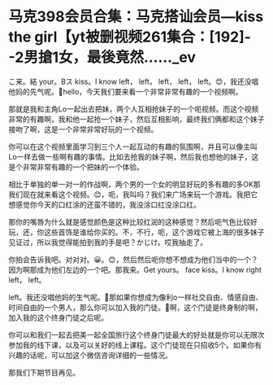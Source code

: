 # 马克398会员合集：马克搭讪会员—kiss the girl【yt被删视频261集合：[192]--2男搶1女，最後竟然……_ev

こ来。結 your。Bス kiss。I know left， left， left， left， left。😊，我还没唱他妈的先气呢。🎼hello，今天我们要来看一个非常非常有趣的一个视频啊。

那就是我和主角Lo一起出去把妹，两个人互相抢妹子的一个呃视频。而这个视频非常的有趣啊，我和他一起抢一个妹子，然后互相影响，最终我们俩都和这个妹子接吻了啊，这是一个非常非常好玩的一个视频。

你可以在这个视频里面学习到三个人一起互动的有趣的氛围啊，并且可以像主叫Lo一样去做一些啊有趣的事情。比如去抢我的妹子啊，然后我也想他的妹子，这是个非常非常有趣的一个把妹的一个体验。

相比于单独的单一对一的作战啊，两个男的一个女的明显好玩的多有趣的多OK那我们现在就来看这个视频。😊，呃，我叫吗？我们来广场来玩一个游戏。我把它想感觉你今天的口红涂的还蛮不错的，我没涂口红没涂口红。

那你的嘴唇为什么就是感觉颜色是这种比较红润的这种感觉？然后呃气色比较好玩，还，你这些首饰是谁给你买的。不，不行，呃，这个游戏它被上海的很多妹子见证过，所以我觉得能拍到我的手是吧？かじけ。哎我抽走了。

你拍会告诉我吧。对对对。😀。😊，然后然后呃你想不想成为他们当中的一个？因为啊那成为他们左边的一个吧。那我来。Get yours。 face kiss。I know right left， left。

 left。我还没唱他妈的生气呢。🎼那如果你想成为像利o一样社交自由、情感自由、时间自由的一个男人，那么你可以加入我的门徒。🎼啊，这个门徒是终身制的啊，加入我的这个终身门徒之后呢。

你可以和我们一起去把美一起全国旅行这个终身门徒最大的好处就是你可以无限次参加我的线下课，以及可以关好的线上课程。这个门徒现在只招收5个。如果你有兴趣的话呢，可以加这个微信咨询详细的一些情况。

那我们下期节目再见。